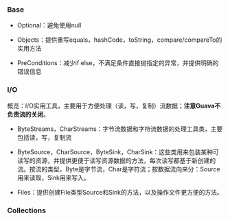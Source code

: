 ### Base

- Optional：避免使用null

- Objects：提供重写equals，hashCode，toString，compare/compareTo的实用方法

- PreConditions：减少if else，不满足条件直接抛指定的异常，并提供明确的错误信息

### I/O

概览：I/O实用工具，主要用于方便处理（读，写，复制）流数据；**注意Guava不负责流的关闭**。

- ByteStreams，CharStreams：字节流数据和字符流数据的处理工具类，主要包括读，写，复制流

- ByteSource，CharSource，ByteSink，CharSink：这些类用来包装某种可读写的资源，并提供更便于读写资源数据的方法，每次读写都基于新创建的流。按流的类型，Byte是字节流，Char是字符流；按数据流向来分：Source用来读取，Sink用来写入。

- Files：提供创建File类型Source和Sink的方法，以及操作文件更方便的方法。

### Collections

